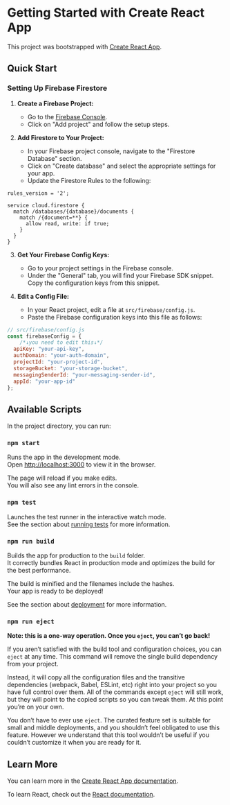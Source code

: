 # Getting Started with Create React App

This project was bootstrapped with [Create React App](https://github.com/facebook/create-react-app).

## Quick Start

### Setting Up Firebase Firestore

1. **Create a Firebase Project:**
   - Go to the [Firebase Console](https://console.firebase.google.com/).
   - Click on "Add project" and follow the setup steps.

2. **Add Firestore to Your Project:**
   - In your Firebase project console, navigate to the "Firestore Database" section.
   - Click on "Create database" and select the appropriate settings for your app.
   - Update the Firestore Rules to the following:
```plaintext
rules_version = '2';

service cloud.firestore {
  match /databases/{database}/documents {
    match /{document=**} {
      allow read, write: if true;
    }
  }
}
```

3. **Get Your Firebase Config Keys:**
   - Go to your project settings in the Firebase console.
   - Under the "General" tab, you will find your Firebase SDK snippet. Copy the configuration keys from this snippet.

4. **Edit a Config File:**
   - In your React project, edit a file at `src/firebase/config.js`.
   - Paste the Firebase configuration keys into this file as follows:

```javascript
// src/firebase/config.js
const firebaseConfig = {
    /*↓you need to edit this↓*/
  apiKey: "your-api-key",
  authDomain: "your-auth-domain",
  projectId: "your-project-id",
  storageBucket: "your-storage-bucket",
  messagingSenderId: "your-messaging-sender-id",
  appId: "your-app-id"
};
```

## Available Scripts

In the project directory, you can run:

### `npm start`

Runs the app in the development mode.\
Open [http://localhost:3000](http://localhost:3000) to view it in the browser.

The page will reload if you make edits.\
You will also see any lint errors in the console.

### `npm test`

Launches the test runner in the interactive watch mode.\
See the section about [running tests](https://facebook.github.io/create-react-app/docs/running-tests) for more information.

### `npm run build`

Builds the app for production to the `build` folder.\
It correctly bundles React in production mode and optimizes the build for the best performance.

The build is minified and the filenames include the hashes.\
Your app is ready to be deployed!

See the section about [deployment](https://facebook.github.io/create-react-app/docs/deployment) for more information.

### `npm run eject`

**Note: this is a one-way operation. Once you `eject`, you can’t go back!**

If you aren’t satisfied with the build tool and configuration choices, you can `eject` at any time. This command will remove the single build dependency from your project.

Instead, it will copy all the configuration files and the transitive dependencies (webpack, Babel, ESLint, etc) right into your project so you have full control over them. All of the commands except `eject` will still work, but they will point to the copied scripts so you can tweak them. At this point you’re on your own.

You don’t have to ever use `eject`. The curated feature set is suitable for small and middle deployments, and you shouldn’t feel obligated to use this feature. However we understand that this tool wouldn’t be useful if you couldn’t customize it when you are ready for it.

## Learn More

You can learn more in the [Create React App documentation](https://facebook.github.io/create-react-app/docs/getting-started).

To learn React, check out the [React documentation](https://reactjs.org/).
